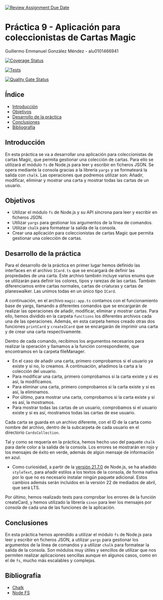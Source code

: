 [![Review Assignment Due Date](https://classroom.github.com/assets/deadline-readme-button-24ddc0f5d75046c5622901739e7c5dd533143b0c8e959d652212380cedb1ea36.svg)](https://classroom.github.com/a/T5K9tzcv)

# Práctica 9 - Aplicación para coleccionistas de Cartas Magic

Guillermo Emmanuel González Méndez - alu0101466941

[![Coverage Status](https://coveralls.io/repos/github/ULL-ESIT-INF-DSI-2324/ull-esit-inf-dsi-23-24-prct09-filesystem-magic-app-GARTOLO/badge.svg?branch=main)](https://coveralls.io/github/ULL-ESIT-INF-DSI-2324/ull-esit-inf-dsi-23-24-prct09-filesystem-magic-app-GARTOLO?branch=main)

[![Tests](https://github.com/ULL-ESIT-INF-DSI-2324/ull-esit-inf-dsi-23-24-prct09-filesystem-magic-app-GARTOLO/actions/workflows/node.js.yml/badge.svg)](https://github.com/ULL-ESIT-INF-DSI-2324/ull-esit-inf-dsi-23-24-prct09-filesystem-magic-app-GARTOLO/actions/workflows/node.js.yml)

[![Quality Gate Status](https://sonarcloud.io/api/project_badges/measure?project=ULL-ESIT-INF-DSI-2324_ull-esit-inf-dsi-23-24-prct09-filesystem-magic-app-GARTOLO&metric=alert_status)](https://sonarcloud.io/summary/new_code?id=ULL-ESIT-INF-DSI-2324_ull-esit-inf-dsi-23-24-prct09-filesystem-magic-app-GARTOLO)

## Índice

- [Introducción](#introducción)
- [Objetivos](#objetivos)
- [Desarrollo de la práctica](#desarrollo-de-la-práctica)
- [Conclusiones](#conclusiones)
- [Bibliografía](#bibliografía)

## Introducción

En esta práctica se va a desarrollar una aplicación para coleccionistas de cartas Magic, que permita gestionar una colección de cartas. Para ello se utilizará el módulo `fs` de Node.js para leer y escribir en ficheros JSON. Se opera mediante la consola gracias a la librería `yargs` y se formateará la salida con `chalk`. Las operaciones que podremos utilizar son: Añadir, modificar, eliminar y mostrar una carta y mostrar todas las cartas de un usuario.

## Objetivos

- Utilizar el módulo `fs` de Node.js y su API síncrona para leer y escribir en ficheros JSON.
- Utilizar `yargs` para gestionar los argumentos de la línea de comandos.
- Utilizar `chalk` para formatear la salida de la consola.
- Crear una aplicación para coleccionistas de cartas Magic que permita gestionar una colección de cartas.

## Desarrollo de la práctica

Para el desarrollo de la práctica en primer lugar hemos definido las interfaces en el archivo `ICard.ts` que se encargará de definir las propiedades de una carta. Este archivo también incluye varios enums que se utilizarán para definir los colores, tipos y rarezas de las cartas. También diferenciamos entre cartas normales, cartas de criaturas y cartas de planeswalker. Las unimos todas en un único tipo `ICard`.

A continuación, en el archivo `magic-app.ts` contamos con el funcionamiento base de yargs, llamando a diferentes comandos que se encargarán de realizar las operaciones de añadir, modificar, eliminar y mostrar cartas. Para ello, hemos dividido en la carpeta `functions` los diferentes archivos cada una de las operaciones. Además, en esta carpeta hemos creado otras dos funciones `printCard` y `createICard` que se encargarán de imprimir una carta y de crear una carta respectivamente.

Dentro de cada comando, recibimos los argumentos necesarios para realizar la operación y llamamos a la función correspondiente, que encontramos en la carpeta fileManager.

- En el caso de añadir una carta, primero comprobamos si el usuario ya existe y si no, lo creamos. A continuación, añadimos la carta a la colección del usuario.
- Para modificar una carta, primero comprobamos si la carta existe y si es así, la modificamos.
- Para eliminar una carta, primero comprobamos si la carta existe y si es así, la eliminamos.
- Por último, para mostrar una carta, comprobamos si la carta existe y si es así, la mostramos.
- Para mostrar todas las cartas de un usuario, comprobamos si el usuario existe y si es así, mostramos todas las cartas de ese usuario.

Cada carta se guarda en un archivo diferente, con el ID de la carta como nombre del archivo, dentro de la subcarpeta de cada usuario en el directorio `CardsCollection`.

Tal y como se requería en la práctica, hemos hecho uso del paquete `chalk` para darle color a la salida de la consola. Los errores se mostrarán en rojo y los mensajes de éxito en verde, además de algún mensaje de información en azul.

- Como curiosidad, a partir de la [versión 21.7.0](https://nodejs.org/en/blog/release/v21.7.0) de Node.js, se ha añadido `styleText`, para añadir estilos a los textos de la consola, de forma nativa por lo que no es necesario instalar ningún paquete adicional. Estos cambios además serán incluidos en la versión 22 de mediados de abril, que será LTS.

Por último, hemos realizado tests para comprobar los errores de la función createCard, y hemos utilizado la librería `sinon` para leer los mensajes por consola de cada una de las funciones de la aplicación.

## Conclusiones

En esta práctica hemos aprendido a utilizar el módulo `fs` de Node.js para leer y escribir en ficheros JSON, a utilizar `yargs` para gestionar los argumentos de la línea de comandos y a utilizar `chalk` para formatear la salida de la consola. Son módulos muy útiles y sencillos de utilizar que nos permiten realizar aplicaciones sencillas aunque en algunos casos, como en el de `fs`, mucho más escalables y complejas.

## Bibliografía

- [Chalk](https://www.npmjs.com/package/chalk)
- [Node FS](https://nodejs.org/docs/latest/api/fs.html)
